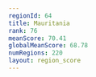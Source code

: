 ```yaml
---
regionId: 64
title: Mauritania
rank: 76
meanScore: 70.41
globalMeanScore: 68.78
numRegions: 220
layout: region_score
---
```

